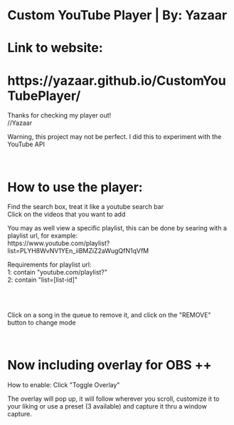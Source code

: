 # Custom YouTube Player | By: Yazaar
<h1>Link to website:</h1>
<h1>https://yazaar.github.io/CustomYouTubePlayer/</h1>
<p>Thanks for checking my player out!<br>//Yazaar</p>
<p>Warning, this project may not be perfect. I did this to experiment with the YouTube API</p>
<br>
<h1>How to use the player:</h1>
<p>Find the search box, treat it like a youtube search bar<br>Click on the videos that you want to add</p>
<p>You may as well view a specific playlist, this can be done by searing with a playlist url, for example:<br>https://www.youtube.com/playlist?list=PLYH8WvNV1YEn_iiBMZiZ2aWugQfN1qVfM</p>
<p>Requirements for playlist url:<br>1: contain "youtube.com/playlist?"<br>2: contain "list=[list-id]"</p>
<br><br>
<p>Click on a song in the queue to remove it, and click on the "REMOVE" button to change mode</p>
<br>
<h1>Now including overlay for OBS ++</h1>
<p>How to enable: Click "Toggle Overlay"</p>
<p>The overlay will pop up, it will follow wherever you scroll, customize it to your liking or use a preset (3 available) and capture it thru a window capture.</p>
